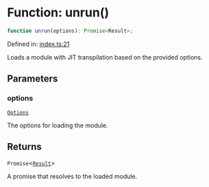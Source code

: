# Function: unrun()

```ts
function unrun(options): Promise<Result>;
```

Defined in: [index.ts:21](https://github.com/Gugustinette/unrun/blob/820eb49cc19e3f61445feaad271174649b79ff69/src/index.ts#L21)

Loads a module with JIT transpilation based on the provided options.

## Parameters

### options

[`Options`](Interface.Options.md)

The options for loading the module.

## Returns

`Promise`\<[`Result`](Interface.Result.md)\>

A promise that resolves to the loaded module.
